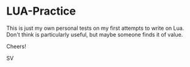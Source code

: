 # LUA-Practice
This is just my own personal tests on my first attempts to write on Lua. Don't think is particularly useful, but maybe someone finds it of value. 

Cheers!

SV
